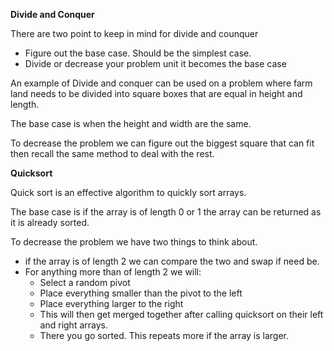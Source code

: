 **Divide and Conquer**

There are two point to keep in mind for divide and counquer

- Figure out the base case. Should be the simplest case.
- Divide or decrease your problem unit it becomes the base case

An example of Divide and conquer can be used on a problem where farm land needs to be divided into square boxes that are equal in height and length.

The base case is when the height and width are the same.

To decrease the problem we can figure out the biggest square that can fit then recall the same method to deal with the rest. 

**Quicksort**

Quick sort is an effective algorithm to quickly sort arrays. 

The base case is if the array is of length 0 or 1 the array can be returned as it is already sorted.

To decrease the problem we have two things to think about.

- if the array is of length 2 we can compare the two and swap if need be.
- For anything more than of length 2 we will:
    - Select a random pivot
    - Place everything smaller than the pivot to the left
    - Place everything larger to the right
    - This will then get merged together after calling quicksort on their left and right arrays.
    - There you go sorted. This repeats more if the array is larger.